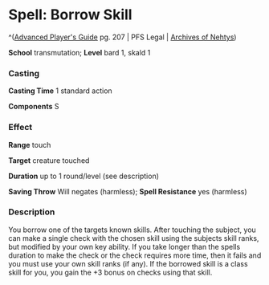 # Spell: Borrow Skill

^([Advanced Player's Guide][ss-borrow-skill] pg. 207 | PFS Legal | [Archives of Nehtys][sn-borrow-skill])

**School** transmutation; **Level** bard 1, skald 1

### Casting

**Casting Time** 1 standard action

**Components** S

### Effect

**Range** touch

**Target** creature touched

**Duration** up to 1 round/level (see description)

**Saving Throw** Will negates (harmless); **Spell Resistance** yes (harmless)

### Description

You borrow one of the targets known skills. After touching the subject, you can make a single check with the chosen skill using the subjects skill ranks, but modified by your own key ability. If you take longer than the spells duration to make the check or the check requires more time, then it fails and you must use your own skill ranks (if any). If the borrowed skill is a class skill for you, you gain the +3 bonus on checks using that skill.

[ss-borrow-skill]: http://paizo.com/pathfinderRPG/v57
[sn-borrow-skill]: http://www.archivesofnethys.com/SpellDisplay.aspx?ItemName=Borrow%20Skill